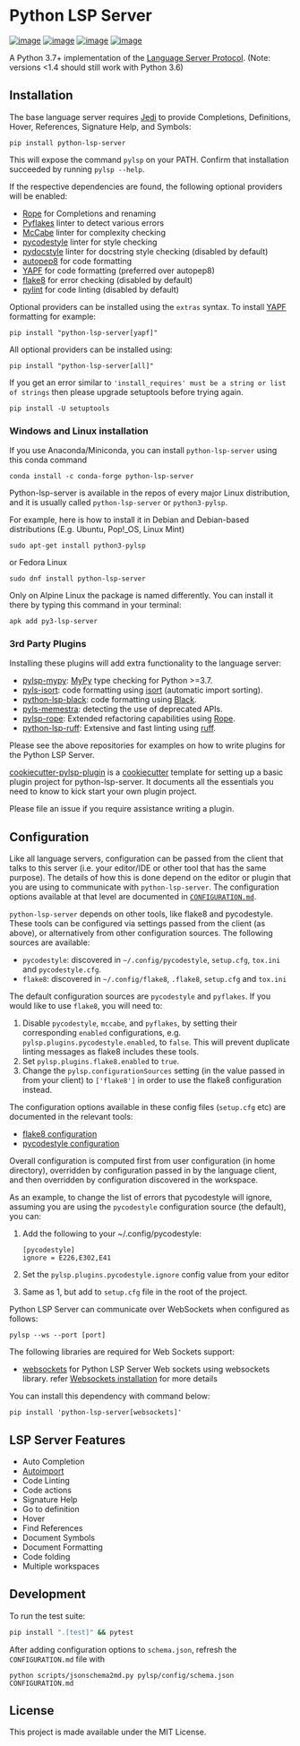 # Python LSP Server

[![image](https://github.com/python-ls/python-ls/workflows/Linux%20tests/badge.svg)](https://github.com/python-ls/python-ls/actions?query=workflow%3A%22Linux+tests%22) [![image](https://github.com/python-ls/python-ls/workflows/Mac%20tests/badge.svg)](https://github.com/python-ls/python-ls/actions?query=workflow%3A%22Mac+tests%22) [![image](https://github.com/python-ls/python-ls/workflows/Windows%20tests/badge.svg)](https://github.com/python-ls/python-ls/actions?query=workflow%3A%22Windows+tests%22) [![image](https://img.shields.io/github/license/python-ls/python-ls.svg)](https://github.com/python-ls/python-ls/blob/master/LICENSE)

A Python 3.7+ implementation of the [Language Server Protocol](https://github.com/Microsoft/language-server-protocol).
(Note: versions <1.4 should still work with Python 3.6)

## Installation

The base language server requires [Jedi](https://github.com/davidhalter/jedi) to provide Completions, Definitions, Hover, References, Signature Help, and Symbols:

```
pip install python-lsp-server
```
This will expose the command `pylsp` on your PATH. Confirm that installation succeeded by running `pylsp --help`.

If the respective dependencies are found, the following optional providers will be enabled:
- [Rope](https://github.com/python-rope/rope) for Completions and renaming
- [Pyflakes](https://github.com/PyCQA/pyflakes) linter to detect various errors
- [McCabe](https://github.com/PyCQA/mccabe) linter for complexity checking
- [pycodestyle](https://github.com/PyCQA/pycodestyle) linter for style checking
- [pydocstyle](https://github.com/PyCQA/pydocstyle) linter for docstring style checking (disabled by default)
- [autopep8](https://github.com/hhatto/autopep8) for code formatting
- [YAPF](https://github.com/google/yapf) for code formatting (preferred over autopep8)
- [flake8](https://github.com/pycqa/flake8) for error checking (disabled by default)
- [pylint](https://github.com/PyCQA/pylint) for code linting (disabled by default)

Optional providers can be installed using the `extras` syntax. To install [YAPF](https://github.com/google/yapf) formatting for example:

```
pip install "python-lsp-server[yapf]"
```

All optional providers can be installed using:

```
pip install "python-lsp-server[all]"
```

If you get an error similar to `'install_requires' must be a string or list of strings` then please upgrade setuptools before trying again.

```
pip install -U setuptools
```

### Windows and Linux installation

If you use Anaconda/Miniconda, you can install `python-lsp-server` using this conda command

```
conda install -c conda-forge python-lsp-server 
```

Python-lsp-server is available in the repos of every major Linux distribution, and it is usually called `python-lsp-server` or `python3-pylsp`.

For example, here is how to install it in Debian and Debian-based distributions (E.g. Ubuntu, Pop!_OS, Linux Mint)

```
sudo apt-get install python3-pylsp
```

or Fedora Linux

```
sudo dnf install python-lsp-server
```

Only on Alpine Linux the package is named differently. You can install it there by typing this command in your terminal:

```
apk add py3-lsp-server
```

### 3rd Party Plugins

Installing these plugins will add extra functionality to the language server:

- [pylsp-mypy](https://github.com/Richardk2n/pylsp-mypy): [MyPy](http://mypy-lang.org/) type checking for Python >=3.7.
- [pyls-isort](https://github.com/paradoxxxzero/pyls-isort): code formatting using [isort](https://github.com/PyCQA/isort) (automatic import sorting).
- [python-lsp-black](https://github.com/python-lsp/python-lsp-black): code formatting using [Black](https://github.com/psf/black).
- [pyls-memestra](https://github.com/QuantStack/pyls-memestra): detecting the use of deprecated APIs.
- [pylsp-rope](https://github.com/python-rope/pylsp-rope): Extended refactoring capabilities using [Rope](https://github.com/python-rope/rope).
- [python-lsp-ruff](https://github.com/python-lsp/python-lsp-ruff): Extensive and fast linting using [ruff](https://github.com/charliermarsh/ruff).

Please see the above repositories for examples on how to write plugins for the Python LSP Server.

[cookiecutter-pylsp-plugin](https://github.com/python-lsp/cookiecutter-pylsp-plugin) is a [cookiecutter](https://cookiecutter.readthedocs.io/) template for setting up a basic plugin project for python-lsp-server. It documents all the essentials you need to know to kick start your own plugin project.

Please file an issue if you require assistance writing a plugin.

## Configuration

Like all language servers, configuration can be passed from the client that talks to this server (i.e. your editor/IDE or other tool that has the same purpose). The details of how this is done depend on the editor or plugin that you are using to communicate with `python-lsp-server`. The configuration options available at that level are documented in [`CONFIGURATION.md`](https://github.com/python-lsp/python-lsp-server/blob/develop/CONFIGURATION.md).

`python-lsp-server` depends on other tools, like flake8 and pycodestyle. These tools can be configured via settings passed from the client (as above), or alternatively from other configuration sources. The following sources are available:

- `pycodestyle`: discovered in `~/.config/pycodestyle`, `setup.cfg`, `tox.ini` and `pycodestyle.cfg`.
- `flake8`: discovered in `~/.config/flake8`, `.flake8`, `setup.cfg` and `tox.ini`

The default configuration sources are `pycodestyle` and `pyflakes`. If you would like to use `flake8`, you will need to:

1. Disable `pycodestyle`, `mccabe`, and `pyflakes`, by setting their corresponding `enabled` configurations, e.g. `pylsp.plugins.pycodestyle.enabled`, to `false`. This will prevent duplicate linting messages as flake8 includes these tools.
1. Set `pylsp.plugins.flake8.enabled` to `true`.
1. Change the `pylsp.configurationSources` setting (in the value passed in from your client) to `['flake8']` in order to use the flake8 configuration instead.

The configuration options available in these config files (`setup.cfg` etc) are documented in the relevant tools:

- [flake8 configuration](https://flake8.pycqa.org/en/latest/user/configuration.html)
- [pycodestyle configuration](https://pycodestyle.pycqa.org/en/latest/intro.html#configuration)

Overall configuration is computed first from user configuration (in home directory), overridden by configuration passed in by the language client, and then overridden by configuration discovered in the workspace.

As an example, to change the list of errors that pycodestyle will ignore, assuming you are using the `pycodestyle` configuration source (the default), you can:

1. Add the following to your ~/.config/pycodestyle:

   ```
   [pycodestyle]
   ignore = E226,E302,E41
   ```

2. Set the `pylsp.plugins.pycodestyle.ignore` config value from your editor
3. Same as 1, but add to `setup.cfg` file in the root of the project.


Python LSP Server can communicate over WebSockets when configured as follows:

```
pylsp --ws --port [port]
```

The following libraries are required for Web Sockets support:
- [websockets](https://websockets.readthedocs.io/en/stable/) for Python LSP Server Web sockets using websockets library. refer [Websockets installation](https://websockets.readthedocs.io/en/stable/intro/index.html#installation) for more details

You can install this dependency with command below:

```
pip install 'python-lsp-server[websockets]'
```

## LSP Server Features

* Auto Completion
* [Autoimport](docs/autoimport.md)
* Code Linting
* Code actions
* Signature Help
* Go to definition
* Hover
* Find References
* Document Symbols
* Document Formatting
* Code folding
* Multiple workspaces

## Development

To run the test suite:

```sh
pip install ".[test]" && pytest
```

After adding configuration options to `schema.json`, refresh the `CONFIGURATION.md` file with

```
python scripts/jsonschema2md.py pylsp/config/schema.json CONFIGURATION.md
```

## License

This project is made available under the MIT License.
